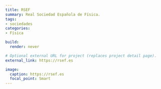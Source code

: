 ```yaml
---
title: RSEF
summary: Real Sociedad Española de Física.
tags:
- sociedades
categories:
- Física

build:
  render: never

# Optional external URL for project (replaces project detail page).
external_link: https://rsef.es

image:
  caption: https://rsef.es
  focal_point: Smart
---
```

